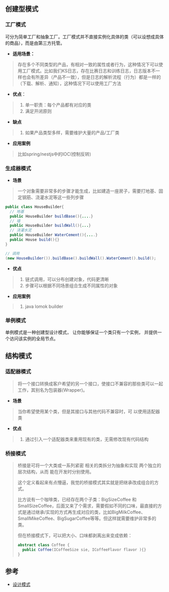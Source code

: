 ## 创建型模式

### 工厂模式

可分为简单工厂和抽象工厂。工厂模式并不直接实例化具体的类（可以设想成具体的商品），而是由第三方托管。

- **适用场景：**

> 存在多个不同类型的产品，有相对一致的属性或者行为，这种情况下可以使用工厂模式。比如我们KS日志，存在比赛日志和训练日志，日志版本不一样也会有所差异（产品不一致），但是日志的解析流程（行为）都是一样的（下载、解析、通知），这种情况下可以使用工厂方法

- **优点**：

> 1. 单一职责：每个产品都有对应的类
> 2. 满足开闭原则

- **缺点**

> 1. 如果产品类型多样，需要维护大量的产品/工厂类

- **应用案例**

> 比如spring/nestjs中的IOC(控制反转)

### 生成器模式

- **场景**

> 一个对象需要非常多的步骤才能生成，比如建造一座房子，需要打地基、固定钢筋、浇灌水泥等这一些列步骤

```java
public class HouseBuilder{
  // 地基
  public HouseBuilder buildBase(){....}
  // 墙
  public HouseBuilder buildWall(){...}
  // 浇灌水泥
  public HouseBuilder WaterCement(){....}
  public House build(){}
}

// 调用
(new HouseBuilder()).buildBase().buildWall().WaterCement().build();

```

- **优点**

> 1. 链式调用，可以分布创建对象，代码更清晰
> 2. 步骤可以根据不同场景组合生成不同属性的对象

- **应用案例**

> 1. java lomok builder

### 单例模式

单例模式是一种创建型设计模式， 让你能够保证一个类只有一个实例， 并提供一个访问该实例的全局节点。



## 结构模式

### 适配器模式

> 将一个接口转换成客户希望的另一个接口，使接口不兼容的那些类可以一起工作，其别名为包装器(Wrapper)。

- **场景**

>  当你希望使用某个类，但是其接口与其他代码不兼容时，可 以使用适配器类

- **优点**

> 1.  通过引入一个适配器类来重用现有的类，无需修改现有代码结构



### 桥接模式

> 桥接是可将一个大类或一系列紧密 相关的类拆分为抽象和实现 两个独立的层次结构，从而 能在开发时分别使用。
>
> 这个定义看起来有点懵逼，我觉的桥接模式其实就是把继承改成组合的方式。
>
> 比方说有一个咖啡类，已经存在两个子类：BigSizeCoffee 和 SmallSizeCoffee，后面又来了个需求，需要假如不同的口味，最直接的方式是通过继承/实现的方式再生成对应的类，比如BigMilkCoffee、SmallMikeCoffee、BigSugarCoffee等等。但这样就需要维护非常多的类。
>
> 但在桥接模式下，可以把大小、口味都剥离出来变成依赖：
>
> ```java
> abstract class Coffee {
> 	public Coffee(ICoffeeSize sie, ICoffeeFlavor flavor ){}
> } 
> ```



## 参考

- [设计模式](https://refactoringguru.cn/design-patterns/composite)
